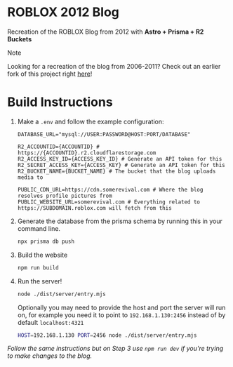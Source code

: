 # ROBLOX 2012 Blog
Recreation of the ROBLOX Blog from 2012 with **Astro + Prisma + R2 Buckets**



> [!NOTE]  
> Looking for a recreation of the blog from 2006-2011? Check out an earlier fork of this project right [here](https://github.com/midozen/ROBLOX-Blog/tree/legacy-2011-blog)!

# Build Instructions

1. Make a `.env` and follow the example configuration:
    ```env
    DATABASE_URL="mysql://USER:PASSWORD@HOST:PORT/DATABASE"

    R2_ACCOUNTID={ACCOUNTID} # https://{ACCOUNTID}.r2.cloudflarestorage.com
    R2_ACCESS_KEY_ID={ACCESS_KEY_ID} # Generate an API token for this
    R2_SECRET_ACCESS_KEY={ACCESS_KEY} # Generate an API token for this
    R2_BUCKET_NAME={BUCKET_NAME} # The bucket that the blog uploads media to

    PUBLIC_CDN_URL=https://cdn.somerevival.com # Where the blog resolves profile pictures from
    PUBLIC_WEBSITE_URL=somerevival.com # Everything related to https://SUBDOMAIN.roblox.com will fetch from this
    ```

2. Generate the database from the prisma schema by running this in your command line.
    ```bash
    npx prisma db push
    ```

2. Build the website
    ```bash
    npm run build
    ```

3. Run the server!
    ```bash
    node ./dist/server/entry.mjs
    ```

    Optionally you may need to provide the host and port the server will run on, for example you need it to point to `192.168.1.130:2456` instead of by default `localhost:4321`

    ```bash
    HOST=192.168.1.130 PORT=2456 node ./dist/server/entry.mjs
    ```
*Follow the same instructions but on Step 3 use `npm run dev` if you're trying to make changes to the blog.*
